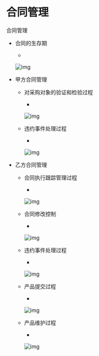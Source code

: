 # 合同管理

合同管理

- 合同的生存期

  - 

    ![img](https://img1.zlogs.net/20/20200117222440.png)

- 甲方合同管理

  - 对采购对象的验证和检验过程

    - 

      ![img](https://img1.zlogs.net/20/20200117222441.png)

  - 违约事件处理过程

    - 

      ![img](https://img1.zlogs.net/20/20200117222442.png)

- 乙方合同管理

  - 合同执行跟踪管理过程

    - 

      ![img](https://img1.zlogs.net/20/20200117222443.png)

  - 合同修改控制

    - 

      ![img](https://img1.zlogs.net/20/20200117222444.png)

  - 违约事件处理过程

    - 

      ![img](https://img1.zlogs.net/20/20200117222445.png)

  - 产品提交过程

    - 

      ![img](https://img1.zlogs.net/20/20200117222446.png)

  - 产品维护过程

    - 

      ![img](https://img1.zlogs.net/20/20200117222447.png)